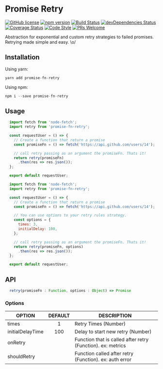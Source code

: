 # Promise Retry
[![GitHub license](https://img.shields.io/badge/license-MIT-blue.svg)](https://github.com/felippemauricio/promise-fn-retry/blob/master/LICENSE)
[![npm version](https://img.shields.io/npm/v/promise-fn-retry.svg?style=flat)](https://www.npmjs.com/package/promise-fn-retry)
[![Build Status](https://travis-ci.org/felippemauricio/promise-fn-retry.svg?branch=master)](https://travis-ci.org/felippemauricio/promise-fn-retry)
[![devDependencies Status](https://david-dm.org/felippemauricio/promise-fn-retry/dev-status.svg)](https://david-dm.org/felippemauricio/promise-fn-retry?type=dev)
[![Coverage Status](https://coveralls.io/repos/github/felippemauricio/promise-fn-retry/badge.svg?branch=master)](https://coveralls.io/github/felippemauricio/promise-fn-retry?branch=master)
[![Code Style](https://badgen.net/badge/code%20style/airbnb/fd5c63)](https://github.com/airbnb/javascript)
[![PRs Welcome](https://img.shields.io/badge/PRs-welcome-brightgreen.svg)](https://github.com/felippemauricio/promise-fn-retry/pulls)

Abstraction for exponential and custom retry strategies to failed promises. Retrying made simple and easy. \o/

## Installation

Using yarn:
```js
yarn add promise-fn-retry
```

Using npm:

```js
npm i --save promise-fn-retry
```

## Usage

```js
  import fetch from 'node-fetch';
  import retry from 'promise-fn-retry';

  const requestUser = () => {
    // Create a function that return a promise
    const promiseFn = () => fetch('https://api.github.com/users/14');

    // call retry passing as an argument the promiseFn. Thats it!
    return retry(promiseFn)
      .then(res => res.json());
  };

  export default requestUser;

```

```js
  import fetch from 'node-fetch';
  import retry from 'promise-fn-retry';

  const requestUser = () => {
    // Create a function that return a promise
    const promiseFn = () => fetch('https://api.github.com/users/14');

    // You can use options to your retry rules strategy.
    const options = {
      times: 3,
      initialDelay: 100,
    };

    // call retry passing as an argument the promiseFn. Thats it!
    return retry(promiseFn, options)
      .then(res => res.json());
  };

  export default requestUser;

```

## API

```js
  retry(promiseFn : Function, options : Object) => Promise
```

### Options

| OPTION                                     | DEFAULT                | DESCRIPTION                                                   |
|--------------------------------------------|:----------------------:|---------------------------------------------------------------|
| times                                      | 1                      | Retry Times (Number)                                          |
| initialDelayTime                           | 100                    | Delay to start new retry (Number)                             |
| onRetry                                    |                        | Function that is called after retry (Function). ex: metrics   |
| shouldRetry                                |                        | Function called after retry (Function). ex: auth error        |

